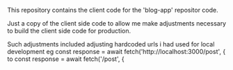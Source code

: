 This repository contains the client code for the 'blog-app' repositor code.

Just a copy of the client side code to allow me make adjustments necessary to build the client side code for production.

Such adjustments included adjusting hardcoded urls i had used for local development eg const response = await fetch('http://localhost:3000/post', {      to const response = await fetch('/post', {
